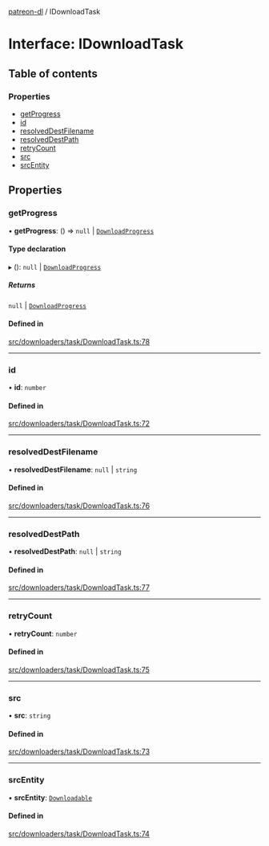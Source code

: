 [patreon-dl](../README.md) / IDownloadTask

# Interface: IDownloadTask

## Table of contents

### Properties

- [getProgress](IDownloadTask.md#getprogress)
- [id](IDownloadTask.md#id)
- [resolvedDestFilename](IDownloadTask.md#resolveddestfilename)
- [resolvedDestPath](IDownloadTask.md#resolveddestpath)
- [retryCount](IDownloadTask.md#retrycount)
- [src](IDownloadTask.md#src)
- [srcEntity](IDownloadTask.md#srcentity)

## Properties

### getProgress

• **getProgress**: () => ``null`` \| [`DownloadProgress`](DownloadProgress.md)

#### Type declaration

▸ (): ``null`` \| [`DownloadProgress`](DownloadProgress.md)

##### Returns

``null`` \| [`DownloadProgress`](DownloadProgress.md)

#### Defined in

[src/downloaders/task/DownloadTask.ts:78](https://github.com/patrickkfkan/patreon-dl/blob/0767bc1/src/downloaders/task/DownloadTask.ts#L78)

___

### id

• **id**: `number`

#### Defined in

[src/downloaders/task/DownloadTask.ts:72](https://github.com/patrickkfkan/patreon-dl/blob/0767bc1/src/downloaders/task/DownloadTask.ts#L72)

___

### resolvedDestFilename

• **resolvedDestFilename**: ``null`` \| `string`

#### Defined in

[src/downloaders/task/DownloadTask.ts:76](https://github.com/patrickkfkan/patreon-dl/blob/0767bc1/src/downloaders/task/DownloadTask.ts#L76)

___

### resolvedDestPath

• **resolvedDestPath**: ``null`` \| `string`

#### Defined in

[src/downloaders/task/DownloadTask.ts:77](https://github.com/patrickkfkan/patreon-dl/blob/0767bc1/src/downloaders/task/DownloadTask.ts#L77)

___

### retryCount

• **retryCount**: `number`

#### Defined in

[src/downloaders/task/DownloadTask.ts:75](https://github.com/patrickkfkan/patreon-dl/blob/0767bc1/src/downloaders/task/DownloadTask.ts#L75)

___

### src

• **src**: `string`

#### Defined in

[src/downloaders/task/DownloadTask.ts:73](https://github.com/patrickkfkan/patreon-dl/blob/0767bc1/src/downloaders/task/DownloadTask.ts#L73)

___

### srcEntity

• **srcEntity**: [`Downloadable`](../README.md#downloadable)

#### Defined in

[src/downloaders/task/DownloadTask.ts:74](https://github.com/patrickkfkan/patreon-dl/blob/0767bc1/src/downloaders/task/DownloadTask.ts#L74)

